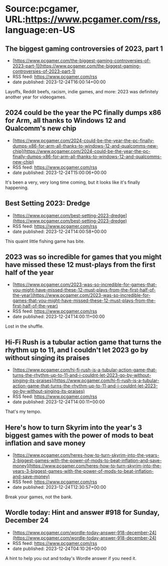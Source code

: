# Source:pcgamer, URL:https://www.pcgamer.com/rss, language:en-US

## The biggest gaming controversies of 2023, part 1
 - [https://www.pcgamer.com/the-biggest-gaming-controversies-of-2023-part-1](https://www.pcgamer.com/the-biggest-gaming-controversies-of-2023-part-1)
 - RSS feed: https://www.pcgamer.com/rss
 - date published: 2023-12-24T16:00:14+00:00

Layoffs, Reddit beefs, racism, indie games, and more: 2023 was definitely another year for videogames.

## 2024 could be the year the PC finally dumps x86 for Arm, all thanks to Windows 12 and Qualcomm's new chip
 - [https://www.pcgamer.com/2024-could-be-the-year-the-pc-finally-dumps-x86-for-arm-all-thanks-to-windows-12-and-qualcomms-new-chip](https://www.pcgamer.com/2024-could-be-the-year-the-pc-finally-dumps-x86-for-arm-all-thanks-to-windows-12-and-qualcomms-new-chip)
 - RSS feed: https://www.pcgamer.com/rss
 - date published: 2023-12-24T15:00:06+00:00

It's been a very, very long time coming, but it looks like it's finally happening.

## Best Setting 2023: Dredge
 - [https://www.pcgamer.com/best-setting-2023-dredge](https://www.pcgamer.com/best-setting-2023-dredge)
 - RSS feed: https://www.pcgamer.com/rss
 - date published: 2023-12-24T14:00:58+00:00

This quaint little fishing game has bite.

## 2023 was so incredible for games that you might have missed these 12 must-plays from the first half of the year
 - [https://www.pcgamer.com/2023-was-so-incredible-for-games-that-you-might-have-missed-these-12-must-plays-from-the-first-half-of-the-year](https://www.pcgamer.com/2023-was-so-incredible-for-games-that-you-might-have-missed-these-12-must-plays-from-the-first-half-of-the-year)
 - RSS feed: https://www.pcgamer.com/rss
 - date published: 2023-12-24T14:00:11+00:00

Lost in the shuffle.

## Hi-Fi Rush is a tubular action game that turns the rhythm up to 11, and I couldn't let 2023 go by without singing its praises
 - [https://www.pcgamer.com/hi-fi-rush-is-a-tubular-action-game-that-turns-the-rhythm-up-to-11-and-i-couldnt-let-2023-go-by-without-singing-its-praises](https://www.pcgamer.com/hi-fi-rush-is-a-tubular-action-game-that-turns-the-rhythm-up-to-11-and-i-couldnt-let-2023-go-by-without-singing-its-praises)
 - RSS feed: https://www.pcgamer.com/rss
 - date published: 2023-12-24T14:00:11+00:00

That's my tempo.

## Here's how to turn Skyrim into the year's 3 biggest games with the power of mods to beat inflation and save money
 - [https://www.pcgamer.com/heres-how-to-turn-skyrim-into-the-years-3-biggest-games-with-the-power-of-mods-to-beat-inflation-and-save-money](https://www.pcgamer.com/heres-how-to-turn-skyrim-into-the-years-3-biggest-games-with-the-power-of-mods-to-beat-inflation-and-save-money)
 - RSS feed: https://www.pcgamer.com/rss
 - date published: 2023-12-24T12:30:57+00:00

Break your games, not the bank.

## Wordle today: Hint and answer #918 for Sunday, December 24
 - [https://www.pcgamer.com/wordle-today-answer-918-december-24](https://www.pcgamer.com/wordle-today-answer-918-december-24)
 - RSS feed: https://www.pcgamer.com/rss
 - date published: 2023-12-24T04:10:26+00:00

A hint to help you out and today's Wordle answer if you need it.


